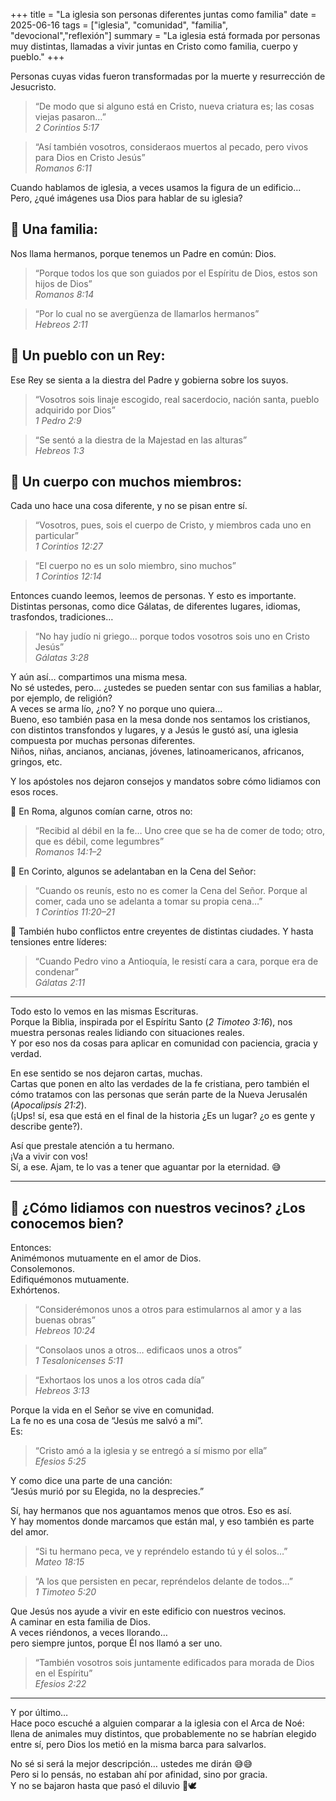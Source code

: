 +++
title = "La iglesia son personas diferentes juntas como familia"
date = 2025-06-16
tags = ["iglesia", "comunidad", "familia", "devocional","reflexión"]
summary = "La iglesia está formada por personas muy distintas, llamadas a vivir juntas en Cristo como familia, cuerpo y pueblo."
+++


Personas cuyas vidas fueron transformadas por la muerte y resurrección de Jesucristo.

> “De modo que si alguno está en Cristo, nueva criatura es; las cosas viejas pasaron…”  
> *2 Corintios 5:17*

> “Así también vosotros, consideraos muertos al pecado, pero vivos para Dios en Cristo Jesús”  
> *Romanos 6:11*

Cuando hablamos de iglesia, a veces usamos la figura de un edificio...  
Pero, ¿qué imágenes usa Dios para hablar de su iglesia?

## 📌 Una familia:

Nos llama hermanos, porque tenemos un Padre en común: Dios.

> “Porque todos los que son guiados por el Espíritu de Dios, estos son hijos de Dios”  
> *Romanos 8:14*

> “Por lo cual no se avergüenza de llamarlos hermanos”  
> *Hebreos 2:11*

## 📌 Un pueblo con un Rey:

Ese Rey se sienta a la diestra del Padre y gobierna sobre los suyos.

> “Vosotros sois linaje escogido, real sacerdocio, nación santa, pueblo adquirido por Dios”  
> *1 Pedro 2:9*

> “Se sentó a la diestra de la Majestad en las alturas”  
> *Hebreos 1:3*

## 📌 Un cuerpo con muchos miembros:

Cada uno hace una cosa diferente, y no se pisan entre sí.

> “Vosotros, pues, sois el cuerpo de Cristo, y miembros cada uno en particular”  
> *1 Corintios 12:27*

> “El cuerpo no es un solo miembro, sino muchos”  
> *1 Corintios 12:14*


Entonces cuando leemos, leemos de personas. Y esto es importante.  
Distintas personas, como dice Gálatas, de diferentes lugares, idiomas, trasfondos, tradiciones…

> “No hay judío ni griego… porque todos vosotros sois uno en Cristo Jesús”  
> *Gálatas 3:28*

Y aún así… compartimos una misma mesa.  
No sé ustedes, pero… ¿ustedes se pueden sentar con sus familias a hablar, por ejemplo, de religión?  
A veces se arma lío, ¿no? Y no porque uno quiera...  
Bueno, eso también pasa en la mesa donde nos sentamos los cristianos, con distintos transfondos y lugares, y a Jesús le gustó así, una iglesia compuesta por muchas personas diferentes.  
Niños, niñas, ancianos, ancianas, jóvenes, latinoamericanos, africanos, gringos, etc.

Y los apóstoles nos dejaron consejos y mandatos sobre cómo lidiamos con esos roces.


 🔹 En Roma, algunos comían carne, otros no:

> “Recibid al débil en la fe… Uno cree que se ha de comer de todo; otro, que es débil, come legumbres”  
> *Romanos 14:1–2*

 🔹 En Corinto, algunos se adelantaban en la Cena del Señor:

> “Cuando os reunís, esto no es comer la Cena del Señor. Porque al comer, cada uno se adelanta a tomar su propia cena…”  
> *1 Corintios 11:20–21*

 🔹 También hubo conflictos entre creyentes de distintas ciudades. Y hasta tensiones entre líderes:

> “Cuando Pedro vino a Antioquía, le resistí cara a cara, porque era de condenar”  
> *Gálatas 2:11*

---

Todo esto lo vemos en las mismas Escrituras.  
Porque la Biblia, inspirada por el Espíritu Santo (*2 Timoteo 3:16*), nos muestra personas reales lidiando con situaciones reales.  
Y por eso nos da cosas para aplicar en comunidad con paciencia, gracia y verdad.

En ese sentido se nos dejaron cartas, muchas.  
Cartas que ponen en alto las verdades de la fe cristiana, pero también el cómo tratamos con las personas que serán parte de la Nueva Jerusalén (*Apocalipsis 21:2*).  
(¡Ups! sí, esa que está en el final de la historia ¿Es un lugar? ¿o es gente y describe gente?).

Así que prestale atención a tu hermano.  
¡Va a vivir con vos!  
Sí, a ese. Ajam, te lo vas a tener que aguantar por la eternidad. 😅

---

## 💬 ¿Cómo lidiamos con nuestros vecinos? ¿Los conocemos bien?

Entonces:  
Animémonos mutuamente en el amor de Dios.  
Consolemonos.  
Edifiquémonos mutuamente.  
Exhórtenos.

> “Considerémonos unos a otros para estimularnos al amor y a las buenas obras”  
> *Hebreos 10:24*

> “Consolaos unos a otros… edificaos unos a otros”  
> *1 Tesalonicenses 5:11*

> “Exhortaos los unos a los otros cada día”  
> *Hebreos 3:13*

Porque la vida en el Señor se vive en comunidad.  
La fe no es una cosa de “Jesús me salvó a mí”.  
Es:

> “Cristo amó a la iglesia y se entregó a sí mismo por ella”  
> *Efesios 5:25*

Y como dice una parte de una canción:  
“Jesús murió por su Elegida, no la desprecies.”

Sí, hay hermanos que nos aguantamos menos que otros. Eso es así.  
Y hay momentos donde marcamos que están mal, y eso también es parte del amor.

> “Si tu hermano peca, ve y repréndelo estando tú y él solos…”  
> *Mateo 18:15*

> “A los que persisten en pecar, repréndelos delante de todos…”  
> *1 Timoteo 5:20*

Que Jesús nos ayude a vivir en este edificio con nuestros vecinos.  
A caminar en esta familia de Dios.  
A veces riéndonos, a veces llorando…  
pero siempre juntos, porque Él nos llamó a ser uno.

> “También vosotros sois juntamente edificados para morada de Dios en el Espíritu”  
> *Efesios 2:22*

---

Y por último…  
Hace poco escuché a alguien comparar a la iglesia con el Arca de Noé:  
llena de animales muy distintos, que probablemente no se habrían elegido entre sí, pero Dios los metió en la misma barca para salvarlos.  

No sé si será la mejor descripción… ustedes me dirán 😅😅  
Pero si lo pensás, no estaban ahí por afinidad, sino por gracia.  
Y no se bajaron hasta que pasó el diluvio 🌊🕊️
